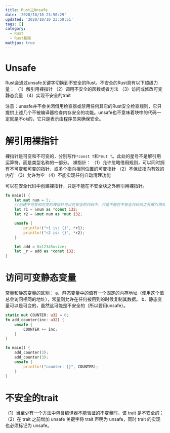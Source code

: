 ```yaml
---
title: Rust之Unsafe
date: '2020/10/10 23:50:29'
updated: '2020/10/10 23:50:51'
tags: []
category:
  - Rust
  - Rust基础
mathjax: true
---
```

# Unsafe

<!--more-->
Rust会通过unsafe关键字切换到不安全的Rust。不安全的Rust具有以下超级力量：
（1）解引用裸指针
（2）调用不安全的函数或者方法
（3）访问或修改可变静态变量
（4）实现不安全的trait

注意：unsafe并不会关闭借用检查器或禁用任何其它的Rust安全检查规则，它只提供上述几个不被编译器检查内存安全的功能。unsafe也不意味着块中的代码一定就是不ok的，它只是表示由程序员来确保安全。

# 解引用裸指针

裸指针是可变和不可变的，分别写作`*const T`和`*mut T`。此处的星号不是解引用运算符，而是类型名称的一部分。
裸指针：
（1）允许忽略借用规则，可以同时拥有不可变和可变的指针，或多个指向相同位置的可变指针
（2）不保证指向有效的内存
（3）允许为空
（4）不能实现任何自动清理功能

可以在安全代码中创建裸指针，只是不能在不安全块之外解引用裸指针。

```rust
fn main() {
    let mut num = 5;
    //创建不可变和可变的裸指针可以在安全的代码中，只是不能在不安全代码块之外解引用裸指针
    let r1 = &num as *const i32;
    let r2 = &mut num as *mut i32;

    unsafe {
        println!("r1 is: {}", *r1);
        println!("r2 is: {}", *r2);
    }

    let add = 0x12345usize;
    let _r = add as *const i32;
}
```

# 访问可变静态变量

常量和静态变量的区别：
a、静态变量中的值有一个固定的内存地址（使用这个值总会访问相同的地址），常量则允许在任何被用到的时候复制其数据。
b、静态变量可以是可变的，虽然这可能是不安全的（所以要用unsafe）。

```rust
static mut COUNTER: u32 = 0;
fn add_counter(inc: u32) {
    unsafe {
        COUNTER += inc;
    }
}

fn main() {
    add_counter(3);
    add_counter(3);
    unsafe {
        println!("counter: {}", COUNTER);
    }
}
```

# 不安全的trait

（1）当至少有一个方法中包含编译器不能验证的不变量时，该 trait 是不安全的；
（2）在 trait 之前增加 unsafe 关键字将 trait 声明为 unsafe，同时 trait 的实现也必须标记为 unsafe。